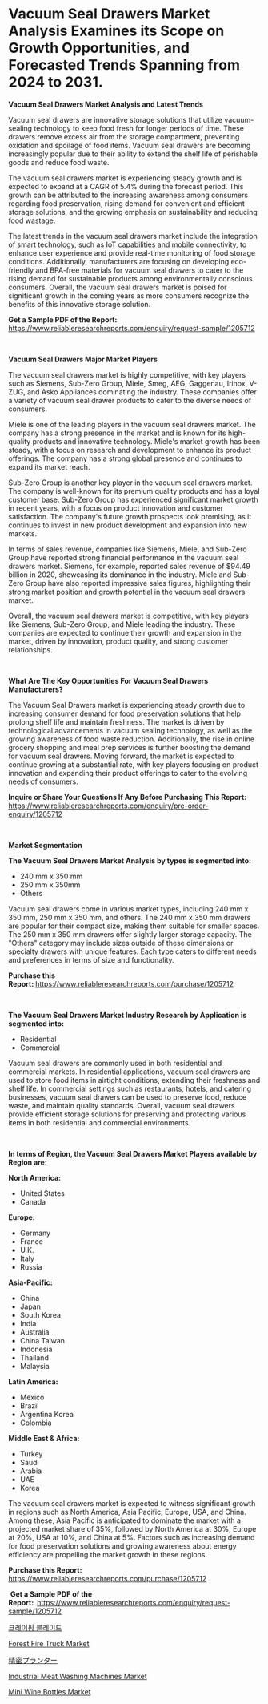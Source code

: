 <p><h1>Vacuum Seal Drawers Market Analysis Examines its Scope on Growth Opportunities, and Forecasted Trends Spanning from 2024 to 2031.</h1></p><p><strong>Vacuum Seal Drawers Market Analysis and Latest Trends</strong></p>
<p><p>Vacuum seal drawers are innovative storage solutions that utilize vacuum-sealing technology to keep food fresh for longer periods of time. These drawers remove excess air from the storage compartment, preventing oxidation and spoilage of food items. Vacuum seal drawers are becoming increasingly popular due to their ability to extend the shelf life of perishable goods and reduce food waste.</p><p>The vacuum seal drawers market is experiencing steady growth and is expected to expand at a CAGR of 5.4% during the forecast period. This growth can be attributed to the increasing awareness among consumers regarding food preservation, rising demand for convenient and efficient storage solutions, and the growing emphasis on sustainability and reducing food wastage.</p><p>The latest trends in the vacuum seal drawers market include the integration of smart technology, such as IoT capabilities and mobile connectivity, to enhance user experience and provide real-time monitoring of food storage conditions. Additionally, manufacturers are focusing on developing eco-friendly and BPA-free materials for vacuum seal drawers to cater to the rising demand for sustainable products among environmentally conscious consumers. Overall, the vacuum seal drawers market is poised for significant growth in the coming years as more consumers recognize the benefits of this innovative storage solution.</p></p>
<p><strong>Get a Sample PDF of the Report:&nbsp;</strong> <a href="https://www.reliableresearchreports.com/enquiry/request-sample/1205712">https://www.reliableresearchreports.com/enquiry/request-sample/1205712</a></p>
<p>&nbsp;</p>
<p><strong>Vacuum Seal Drawers Major Market Players</strong></p>
<p><p>The vacuum seal drawers market is highly competitive, with key players such as Siemens, Sub-Zero Group, Miele, Smeg, AEG, Gaggenau, Irinox, V-ZUG, and Asko Appliances dominating the industry. These companies offer a variety of vacuum seal drawer products to cater to the diverse needs of consumers.</p><p>Miele is one of the leading players in the vacuum seal drawers market. The company has a strong presence in the market and is known for its high-quality products and innovative technology. Miele's market growth has been steady, with a focus on research and development to enhance its product offerings. The company has a strong global presence and continues to expand its market reach.</p><p>Sub-Zero Group is another key player in the vacuum seal drawers market. The company is well-known for its premium quality products and has a loyal customer base. Sub-Zero Group has experienced significant market growth in recent years, with a focus on product innovation and customer satisfaction. The company's future growth prospects look promising, as it continues to invest in new product development and expansion into new markets.</p><p>In terms of sales revenue, companies like Siemens, Miele, and Sub-Zero Group have reported strong financial performance in the vacuum seal drawers market. Siemens, for example, reported sales revenue of $94.49 billion in 2020, showcasing its dominance in the industry. Miele and Sub-Zero Group have also reported impressive sales figures, highlighting their strong market position and growth potential in the vacuum seal drawers market.</p><p>Overall, the vacuum seal drawers market is competitive, with key players like Siemens, Sub-Zero Group, and Miele leading the industry. These companies are expected to continue their growth and expansion in the market, driven by innovation, product quality, and strong customer relationships.</p></p>
<p>&nbsp;</p>
<p><strong>What Are The Key Opportunities For Vacuum Seal Drawers Manufacturers?</strong></p>
<p><p>The Vacuum Seal Drawers market is experiencing steady growth due to increasing consumer demand for food preservation solutions that help prolong shelf life and maintain freshness. The market is driven by technological advancements in vacuum sealing technology, as well as the growing awareness of food waste reduction. Additionally, the rise in online grocery shopping and meal prep services is further boosting the demand for vacuum seal drawers. Moving forward, the market is expected to continue growing at a substantial rate, with key players focusing on product innovation and expanding their product offerings to cater to the evolving needs of consumers.</p></p>
<p><strong>Inquire or Share Your Questions If Any Before Purchasing This Report:</strong> <a href="https://www.reliableresearchreports.com/enquiry/pre-order-enquiry/1205712">https://www.reliableresearchreports.com/enquiry/pre-order-enquiry/1205712</a></p>
<p>&nbsp;</p>
<p><strong>Market Segmentation</strong></p>
<p><strong>The Vacuum Seal Drawers Market Analysis by types is segmented into:</strong></p>
<p><ul><li>240 mm x 350 mm</li><li>250 mm x 350mm</li><li>Others</li></ul></p>
<p><p>Vacuum seal drawers come in various market types, including 240 mm x 350 mm, 250 mm x 350 mm, and others. The 240 mm x 350 mm drawers are popular for their compact size, making them suitable for smaller spaces. The 250 mm x 350 mm drawers offer slightly larger storage capacity. The "Others" category may include sizes outside of these dimensions or specialty drawers with unique features. Each type caters to different needs and preferences in terms of size and functionality.</p></p>
<p><strong>Purchase this Report:&nbsp;</strong><a href="https://www.reliableresearchreports.com/purchase/1205712">https://www.reliableresearchreports.com/purchase/1205712</a></p>
<p>&nbsp;</p>
<p><strong>The Vacuum Seal Drawers Market Industry Research by Application is segmented into:</strong></p>
<p><ul><li>Residential</li><li>Commercial</li></ul></p>
<p><p>Vacuum seal drawers are commonly used in both residential and commercial markets. In residential applications, vacuum seal drawers are used to store food items in airtight conditions, extending their freshness and shelf life. In commercial settings such as restaurants, hotels, and catering businesses, vacuum seal drawers can be used to preserve food, reduce waste, and maintain quality standards. Overall, vacuum seal drawers provide efficient storage solutions for preserving and protecting various items in both residential and commercial environments.</p></p>
<p>&nbsp;</p>
<p><strong>In terms of Region, the Vacuum Seal Drawers Market Players available by Region are:</strong></p>
<p>
    <p> <strong> North America: </strong>
        <ul>
            <li>United States</li>
            <li>Canada</li>
        </ul>
        </p> 
    <p> <strong> Europe: </strong>
        <ul>
            <li>Germany</li>
            <li>France</li>
            <li>U.K.</li>
            <li>Italy</li>
            <li>Russia</li>
        </ul>
        </p> 
    <p> <strong> Asia-Pacific: </strong>
        <ul>
            <li>China</li>
            <li>Japan</li>
            <li>South Korea</li>
            <li>India</li>
            <li>Australia</li>
            <li>China Taiwan</li>
            <li>Indonesia</li>
            <li>Thailand</li>
            <li>Malaysia</li>
        </ul>
        </p> 
    <p> <strong> Latin America: </strong>
        <ul>
            <li>Mexico</li>
            <li>Brazil</li>
            <li>Argentina Korea</li>
            <li>Colombia</li>
        </ul>
        </p> 
    <p> <strong> Middle East & Africa: </strong>
        <ul>
            <li>Turkey</li>
            <li>Saudi</li>
            <li>Arabia</li>
            <li>UAE</li>
            <li>Korea</li>
        </ul>
    </p>
    </p>
<p><p>The vacuum seal drawers market is expected to witness significant growth in regions such as North America, Asia Pacific, Europe, USA, and China. Among these, Asia Pacific is anticipated to dominate the market with a projected market share of 35%, followed by North America at 30%, Europe at 20%, USA at 10%, and China at 5%. Factors such as increasing demand for food preservation solutions and growing awareness about energy efficiency are propelling the market growth in these regions.</p></p>
<p><strong>Purchase this Report: </strong><a href="https://www.reliableresearchreports.com/purchase/1205712">https://www.reliableresearchreports.com/purchase/1205712</a></p>
<p>&nbsp;<strong>Get a Sample PDF of the Report:&nbsp;&nbsp;</strong><a href="https://www.reliableresearchreports.com/enquiry/request-sample/1205712">https://www.reliableresearchreports.com/enquiry/request-sample/1205712</a></p>
<p><strong></strong></p>
<p><p><a href="https://github.com/TrevorKruvalis5678/Market-Research-Report-List-1/blob/main/62981895380.md">크레이핑 블레이드</a></p><p><a href="https://issuu.com/reportprime-2/docs/forest-fire-truck-market-size-2030.pptx">Forest Fire Truck Market</a></p><p><a href="https://github.com/vtbvgl20191192/Market-Research-Report-List-1/blob/main/14440625815.md">精密プランター</a></p><p><a href="https://issuu.com/reportprime-2/docs/industrial-meat-washing-machines-market-size-2030.">Industrial Meat Washing Machines Market</a></p><p><a href="https://github.com/mbisetmhermsr/Market-Research-Report-List-1/blob/main/mini-wine-bottles-market.md">Mini Wine Bottles Market</a></p></p>